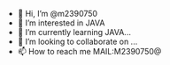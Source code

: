 - 👋 Hi, I’m @m2390750
- 👀 I’m interested in JAVA
- 🌱 I’m currently learning JAVA...
- 💞️ I’m looking to collaborate on ...
- 📫 How to reach me MAIL:M2390750@

<!---
m2390750/m2390750 is a ✨ special ✨ repository because its `README.md` (this file) appears on your GitHub profile.
You can click the Preview link to take a look at your changes.
--->
